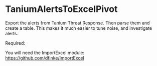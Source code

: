 # TaniumAlertsToExcelPivot
Export the alerts from Tanium Threat Response. Then parse them and create a table. This makes it much easier to tune noise, and investigate alerts.

Required:

You will need the ImportExcel module: https://github.com/dfinke/ImportExcel
